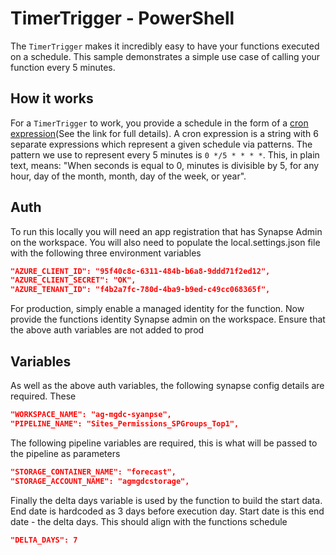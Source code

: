# TimerTrigger - PowerShell

The `TimerTrigger` makes it incredibly easy to have your functions executed on a schedule. This sample demonstrates a simple use case of calling your function every 5 minutes.

## How it works

For a `TimerTrigger` to work, you provide a schedule in the form of a [cron expression](https://en.wikipedia.org/wiki/Cron#CRON_expression)(See the link for full details). A cron expression is a string with 6 separate expressions which represent a given schedule via patterns. The pattern we use to represent every 5 minutes is `0 */5 * * * *`. This, in plain text, means: "When seconds is equal to 0, minutes is divisible by 5, for any hour, day of the month, month, day of the week, or year".

## Auth

To run this locally you will need an app registration that has Synapse Admin on the workspace. You will also need to populate the local.settings.json file with the following three environment variables

```json
"AZURE_CLIENT_ID": "95f40c8c-6311-484b-b6a8-9ddd71f2ed12",
"AZURE_CLIENT_SECRET": "OK",
"AZURE_TENANT_ID": "f4b2a7fc-780d-4ba9-b9ed-c49cc068365f",
```

For production, simply enable a managed identity for the function. Now provide the functions identity Synapse admin on the workspace. Ensure that the above auth variables are not added to prod


## Variables

As well as the above auth variables, the following synapse config details are required. These

```json
"WORKSPACE_NAME": "ag-mgdc-syanpse",
"PIPELINE_NAME": "Sites_Permissions_SPGroups_Top1",
```

The following pipeline variables are required, this is what will be passed to the pipeline as parameters

```json
"STORAGE_CONTAINER_NAME": "forecast",
"STORAGE_ACCOUNT_NAME": "agmgdcstorage",
```

Finally the delta days variable is used by the function to build the start data. End date is hardcoded as 3 days before execution day. Start date is this end date - the delta days. This should align with the functions schedule

``` json
"DELTA_DAYS": 7
```



